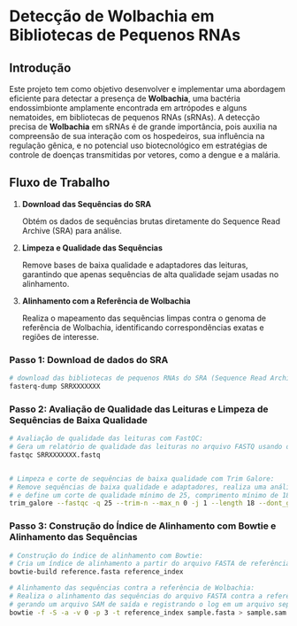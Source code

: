 ﻿# Detecção de Wolbachia em Bibliotecas de Pequenos RNAs

## Introdução

Este projeto tem como objetivo desenvolver e implementar uma abordagem eficiente para detectar a presença de **Wolbachia**, uma bactéria endossimbionte amplamente encontrada em artrópodes e alguns nematoides, em bibliotecas de pequenos RNAs (sRNAs). A detecção precisa de **Wolbachia** em sRNAs é de grande importância, pois auxilia na compreensão de sua interação com os hospedeiros, sua influência na regulação gênica, e no potencial uso biotecnológico em estratégias de controle de doenças transmitidas por vetores, como a dengue e a malária.

## Fluxo de Trabalho

1. **Download das Sequências do SRA**
   
    Obtém os dados de sequências brutas diretamente do Sequence Read Archive (SRA) para análise.

2. **Limpeza e Qualidade das Sequências**
   
    Remove bases de baixa qualidade e adaptadores das leituras, garantindo que apenas sequências de alta qualidade sejam usadas no alinhamento.

3. **Alinhamento com a Referência de Wolbachia**
   
    Realiza o mapeamento das sequências limpas contra o genoma de referência de Wolbachia, identificando correspondências exatas e regiões de interesse.


### Passo 1: Download de dados do SRA

```bash
# download das bibliotecas de pequenos RNAs do SRA (Sequence Read Archive)
fasterq-dump SRRXXXXXXX
```

### Passo 2: Avaliação de Qualidade das Leituras e Limpeza de Sequências de Baixa Qualidade

```bash
# Avaliação de qualidade das leituras com FastQC:
# Gera um relatório de qualidade das leituras no arquivo FASTQ usando o FastQC.
fastqc SRRXXXXXXX.fastq


# Limpeza e corte de sequências de baixa qualidade com Trim Galore:
# Remove sequências de baixa qualidade e adaptadores, realiza uma análise de qualidade pós-processamento com FastQC, 
# e define um corte de qualidade mínimo de 25, comprimento mínimo de 18 bases, além de impedir compressão no output.
trim_galore --fastqc -q 25 --trim-n --max_n 0 -j 1 --length 18 --dont_gzip SRRXXXXXXX.fastq
```

### Passo 3: Construção do Índice de Alinhamento com Bowtie e Alinhamento das Sequências
```bash
# Construção do índice de alinhamento com Bowtie:
# Cria um índice de alinhamento a partir do arquivo FASTA de referência usando o Bowtie.
bowtie-build reference.fasta reference_index

# Alinhamento das sequências contra a referência de Wolbachia:
# Realiza o alinhamento das sequências do arquivo FASTA contra a referência de Wolbachia, 
# gerando um arquivo SAM de saída e registrando o log em um arquivo separado.
bowtie -f -S -a -v 0 -p 3 -t reference_index sample.fasta > sample.sam 2> sample_bowtie.log
```


